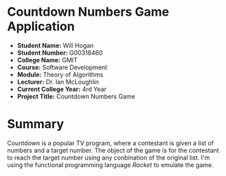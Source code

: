 # Countdown Numbers Game Application

- **Student Name:** Will Hogan
- **Student Number:** G00318460
- **College Name:** GMIT
- **Course:** Software Development
- **Module:** Theory of Algorithms
- **Lecturer:** Dr. Ian McLoughlin
- **Current College Year:** 4rd Year 
- **Project Title:** Countdown Numbers Game

# Summary

Countdown is a popular TV program, where a contestant is given a list of numbers and a target number. The object of the game is for the contestant to reach the target number using any conbination of the original list. I'm using the functional programming language _Racket_ to emulate the game. 